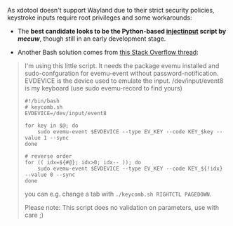 As xdotool doesn't support Wayland due to their strict security policies, keystroke inputs require root privileges and some workarounds:

*  The **best candidate looks to be the Python-based [injectinput](https://github.com/meeuw/injectinput) script by *meeuw***, though still in an early development stage.

*  Another Bash solution comes from [this Stack Overflow thread](https://unix.stackexchange.com/questions/381831/keyboard-emulation-in-wayland):

> I'm using this little script. It needs the package evemu installed and sudo-confguration for evemu-event without password-notification. EVDEVICE is the device used to emulate the input. /dev/input/event8 is my keyboard (use sudo evemu-record to find yours)
> 
> 
> ```
> #!/bin/bash
> # keycomb.sh
> EVDEVICE=/dev/input/event8
> 
> for key in $@; do
>     sudo evemu-event $EVDEVICE --type EV_KEY --code KEY_$key --value 1 --sync
> done
> 
> # reverse order
> for (( idx=${#@}; idx>0; idx-- )); do
>     sudo evemu-event $EVDEVICE --type EV_KEY --code KEY_${!idx} --value 0 --sync
> done
> ```
> you can e.g. change a tab with `./keycomb.sh RIGHTCTL PAGEDOWN`.
> 
> Please note: This script does no validation on parameters, use with care ;)